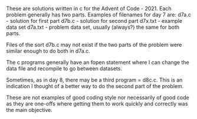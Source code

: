 These are solutions written in c for the Advent of Code - 2021. Each problem
generally has two parts. Examples of filenames for day 7 are:
d7a.c - solution for first part
d7b.c - solution for second part
d7x.txt - example data set
d7a.txt - problem data set, usually (always?) the same for both parts.

Files of the sort d7b.c may not exist if the two parts of the problem were
similar enough to do both in d7a.c.

The c programs generally have an fopen statement where I can change the data
file and recompile to go between datasets.

Sometimes, as in day 8, there may be a third program = d8c.c. This is an
indication I thought of a better way to do the second part of the problem.

These are not examples of good coding style nor necessarily of good code
as they are one-offs where getting them to work quickly and correctly was the
main objective.
